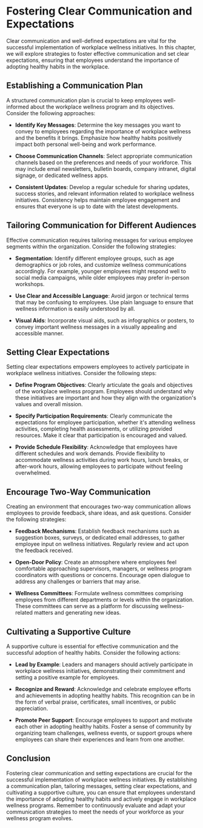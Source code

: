 Fostering Clear Communication and Expectations
=======================================================

Clear communication and well-defined expectations are vital for the successful implementation of workplace wellness initiatives. In this chapter, we will explore strategies to foster effective communication and set clear expectations, ensuring that employees understand the importance of adopting healthy habits in the workplace.

**Establishing a Communication Plan**
-------------------------------------

A structured communication plan is crucial to keep employees well-informed about the workplace wellness program and its objectives. Consider the following approaches:

* **Identify Key Messages**: Determine the key messages you want to convey to employees regarding the importance of workplace wellness and the benefits it brings. Emphasize how healthy habits positively impact both personal well-being and work performance.

* **Choose Communication Channels**: Select appropriate communication channels based on the preferences and needs of your workforce. This may include email newsletters, bulletin boards, company intranet, digital signage, or dedicated wellness apps.

* **Consistent Updates**: Develop a regular schedule for sharing updates, success stories, and relevant information related to workplace wellness initiatives. Consistency helps maintain employee engagement and ensures that everyone is up to date with the latest developments.

**Tailoring Communication for Different Audiences**
---------------------------------------------------

Effective communication requires tailoring messages for various employee segments within the organization. Consider the following strategies:

* **Segmentation**: Identify different employee groups, such as age demographics or job roles, and customize wellness communications accordingly. For example, younger employees might respond well to social media campaigns, while older employees may prefer in-person workshops.

* **Use Clear and Accessible Language**: Avoid jargon or technical terms that may be confusing to employees. Use plain language to ensure that wellness information is easily understood by all.

* **Visual Aids**: Incorporate visual aids, such as infographics or posters, to convey important wellness messages in a visually appealing and accessible manner.

**Setting Clear Expectations**
------------------------------

Setting clear expectations empowers employees to actively participate in workplace wellness initiatives. Consider the following steps:

* **Define Program Objectives**: Clearly articulate the goals and objectives of the workplace wellness program. Employees should understand why these initiatives are important and how they align with the organization's values and overall mission.

* **Specify Participation Requirements**: Clearly communicate the expectations for employee participation, whether it's attending wellness activities, completing health assessments, or utilizing provided resources. Make it clear that participation is encouraged and valued.

* **Provide Schedule Flexibility**: Acknowledge that employees have different schedules and work demands. Provide flexibility to accommodate wellness activities during work hours, lunch breaks, or after-work hours, allowing employees to participate without feeling overwhelmed.

**Encourage Two-Way Communication**
-----------------------------------

Creating an environment that encourages two-way communication allows employees to provide feedback, share ideas, and ask questions. Consider the following strategies:

* **Feedback Mechanisms**: Establish feedback mechanisms such as suggestion boxes, surveys, or dedicated email addresses, to gather employee input on wellness initiatives. Regularly review and act upon the feedback received.

* **Open-Door Policy**: Create an atmosphere where employees feel comfortable approaching supervisors, managers, or wellness program coordinators with questions or concerns. Encourage open dialogue to address any challenges or barriers that may arise.

* **Wellness Committees**: Formulate wellness committees comprising employees from different departments or levels within the organization. These committees can serve as a platform for discussing wellness-related matters and generating new ideas.

**Cultivating a Supportive Culture**
------------------------------------

A supportive culture is essential for effective communication and the successful adoption of healthy habits. Consider the following actions:

* **Lead by Example**: Leaders and managers should actively participate in workplace wellness initiatives, demonstrating their commitment and setting a positive example for employees.

* **Recognize and Reward**: Acknowledge and celebrate employee efforts and achievements in adopting healthy habits. This recognition can be in the form of verbal praise, certificates, small incentives, or public appreciation.

* **Promote Peer Support**: Encourage employees to support and motivate each other in adopting healthy habits. Foster a sense of community by organizing team challenges, wellness events, or support groups where employees can share their experiences and learn from one another.

**Conclusion**
--------------

Fostering clear communication and setting expectations are crucial for the successful implementation of workplace wellness initiatives. By establishing a communication plan, tailoring messages, setting clear expectations, and cultivating a supportive culture, you can ensure that employees understand the importance of adopting healthy habits and actively engage in workplace wellness programs. Remember to continuously evaluate and adapt your communication strategies to meet the needs of your workforce as your wellness program evolves.
